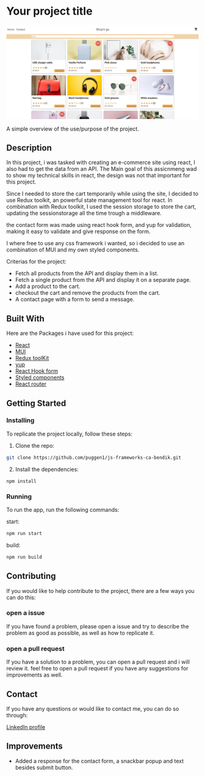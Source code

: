 # Your project title

![Image of the frontpage](./src/utils/assetsForReadme/shopnGoFrontpage.PNG)

A simple overview of the use/purpose of the project.

## Description

In this project, i was tasked with creating an e-commerce site using react, I also had to get the data from an API.
The Main goal of this assicnmeng wad to show my technical skills in react, the design was not that important for this project.

Since I needed to store the cart temporarily while using the site, I decided to use Redux toolkit, an powerful state management tool for react.
In combination with Redux toolkit, I used the session storage to store the cart, updating the sessionstorage all the time trough a middleware.

the contact form was made using react hook form, and yup for validation, making it easy to validate and give response on the form.

I where free to use any css framework i wanted, so i decided to use an combination of MUI and my own styled components.

Criterias for the project:

- Fetch all products from the API and display them in a list.
- Fetch a single product from the API and display it on a separate page.
- Add a product to the cart.
- checkout the cart and remove the products from the cart.
- A contact page with a form to send a message.

## Built With

Here are the Packages i have used for this project:

- [React](https://reactjs.org/)
- [MUI](https://mui.com/)
- [Redux toolKit](https://redux-toolkit.js.org/)
- [yup](https://www.npmjs.com/package/yup)
- [React Hook form](https://react-hook-form.com/)
- [Styled components](https://styled-components.com/)
- [React router](https://reactrouter.com/en/main)

## Getting Started

### Installing

To replicate the project locally, follow these steps:

1. Clone the repo:

```bash
git clone https://github.com/puggen1/js-frameworks-ca-bendik.git
```

2. Install the dependencies:

```
npm install
```

### Running

To run the app, run the following commands:

start:

```bash
npm run start
```

build:

```bash
npm run build
```

## Contributing

If you would like to help contribute to the project, there are a few ways you can do this:

### open a issue

If you have found a problem, please open a issue and try to describe the problem as good as possible, as well as how to replicate it.

### open a pull request

If you have a solution to a problem, you can open a pull request and i will review it.
feel free to open a pull request if you have any suggestions for improvements as well.

## Contact

If you have any questions or would like to contact me, you can do so through:

[LinkedIn profile](https://www.linkedin.com/in/bendik-kvam)

## Improvements

- Added a response for the contact form, a snackbar popup and text besides submit button.

